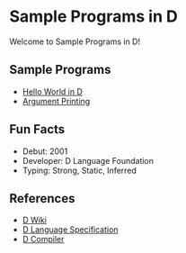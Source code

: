 # Sample Programs in D

Welcome to Sample Programs in D!

## Sample Programs

- [Hello World in D](hello-world.d)
- [Argument Printing](printing-args.d)

## Fun Facts

- Debut: 2001
- Developer: D Language Foundation
- Typing: Strong, Static, Inferred

## References

- [D Wiki](https://en.wikipedia.org/wiki/D_(programming_language))
- [D Language Specification](https://dlang.org/spec/spec.html)
- [D Compiler](https://github.com/dlang/dmd)
